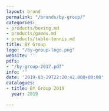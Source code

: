 ```yaml
---
layout: brand
permalink: "/brands/by-group/"
categories:
- products/boxing.md
- products/games.md
- products/table-tennis.md
title: BY Group
logo: "/by-group-logo.png"
website: ''
pdfs:
- "/by-group-2017.pdf"
info: ''
date: '2019-03-29T22:20:42.000+00:00'
catalogues:
- title: BY Group 2019
  year: 2019

---
```

